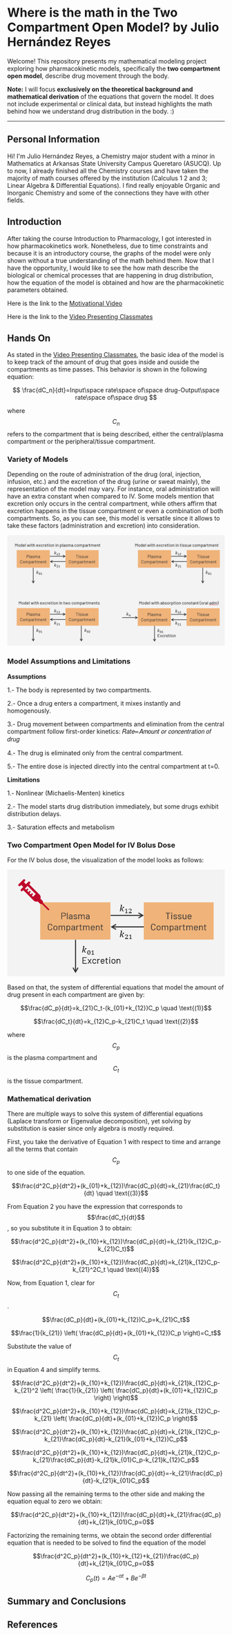 # Where is the math in the Two Compartment Open Model? by Julio Hernández Reyes

Welcome! This repository presents my mathematical modeling project exploring how pharmacokinetic models, specifically the **two compartment open model**, describe drug movement through the body.

**Note:** I will focus **exclusively on the theoretical background and mathematical derivation** of the equations that govern the model. It does not include experimental or clinical data, but instead highlights the math behind how we understand drug distribution in the body. :)

---

## Personal Information

Hi! I'm Julio Hernández Reyes, a Chemistry major student with a minor in Mathematics at Arkansas State University Campus Queretaro (ASUCQ). Up to now, I already finished all the Chemistry courses and have taken the majority of math courses offered by the institution (Calculus 1 2 and 3; Linear Algebra & Differential Equations). I find really enjoyable Organic and Inorganic Chemistry and some of the connections they have with other fields. 

## Introduction

After taking the course Introduction to Pharmacology, I got interested in how pharmacokinetics work. Nonetheless, due to time constraints and because it is an introductory course, the graphs of the model were only shown without a true understanding of the math behind them. Now that I have the opportunity, I would like to see the how math describe the biological or chemical processes that are happening in drug distribution, how the equation of the model is obtained and how are the pharmacokinetic parameters obtained.

Here is the link to the [Motivational Video](https://www.youtube.com/watch?v=WnimfMnryds)

Here is the link to the [Video Presenting Classmates]()

## Hands On

As stated in the [Video Presenting Classmates](), the basic idea of the model is to keep track of the amount of drug that goes inside and ouside the compartments as time passes. This behavior is shown in the following equation:

$$
\frac{dC_n}{dt}=Input\space rate\space of\space drug-Output\space rate\space of\space drug
$$

where $$C_n$$ refers to the compartment that is being described, either the central/plasma compartment or the peripheral/tissue compartment.

### Variety of Models

Depending on the route of administration of the drug (oral, injection, infusion, etc.) and the excretion of the drug (urine or sweat mainly), the representation of the model may vary. For instance, oral administration will have an extra constant when compared to IV. Some models mention that excretion only occurs in the central compartment, while others affirm that excretion happens in the tissue compartment or  even a combination of both compartments. So, as you can see, this model is versatile since it allows to take these factors (administration and excretion) into consideration.

![](Models.png)

### Model Assumptions and Limitations

**Assumptions**

1.- The body is represented by two compartments.

2.- Once a drug enters a compartment, it mixes instantly and homogenously.

3.- Drug movement between compartments and elimination from the central compartment follow first-order kinetics: 𝑅𝑎𝑡𝑒∝𝐴𝑚𝑜𝑢𝑛𝑡 𝑜𝑟 𝑐𝑜𝑛𝑐𝑒𝑛𝑡𝑟𝑎𝑡𝑖𝑜𝑛 𝑜𝑓 𝑑𝑟𝑢𝑔

4.- The drug is eliminated only from the central compartment.

5.- The entire dose is injected directly into the central compartment at t=0.

**Limitations**

1.- Nonlinear (Michaelis-Menten) kinetics

2.- The model starts drug distribution immediately, but some drugs exhibit distribution delays.

3.- Saturation effects and metabolism

### Two Compartment Open Model for IV Bolus Dose

For the IV bolus dose, the visualization of the model looks as follows:

![](IV_2CM.png)

Based on that, the system of differential equations that model the amount of drug present in each compartment are given by:

$$\frac{dC_p}{dt}=k_{21}C_t-(k_{01}+k_{12})C_p \quad \text{(1)}$$

$$\frac{dC_t}{dt}=k_{12}C_p-k_{21}C_t \quad \text{(2)}$$

where $$C_p$$ is the plasma compartment and $$C_t$$ is the tissue compartment.

### Mathematical derivation

There are multiple ways to solve this system of differential equations (Laplace transform or Eigenvalue decomposition), yet solving by substitution is easier since only algebra is mostly required.

First, you take the derivative of Equation 1 with respect to time and arrange all the terms that contain $$C_p$$ to one side of the equation.

$$\frac{d^2C_p}{dt^2}+(k_{01}+k_{12})\frac{dC_p}{dt}=k_{21}\frac{dC_t}{dt} \quad \text{(3)}$$

From Equation 2 you have the expression that corresponds to $$\frac{dC_t}{dt}$$, so you substitute it in Equation 3 to obtain:

$$\frac{d^2C_p}{dt^2}+(k_{10}+k_{12})\frac{dC_p}{dt}=k_{21}(k_{12}C_p-k_{21}C_t)$$

$$\frac{d^2C_p}{dt^2}+(k_{10}+k_{12})\frac{dC_p}{dt}=k_{21}k_{12}C_p-k_{21}^2C_t \quad \text{(4)}$$

Now, from Equation 1, clear for $$C_t$$. 

$$\frac{dC_p}{dt}+(k_{01}+k_{12})C_p=k_{21}C_t$$

$$\frac{1}{k_{21}} \left( \frac{dC_p}{dt}+(k_{01}+k_{12})C_p \right)=C_t$$ 

Substitute the value of $$C_t$$ in Equation 4 and simplify terms.

$$\frac{d^2C_p}{dt^2}+(k_{10}+k_{12})\frac{dC_p}{dt}=k_{21}k_{12}C_p-k_{21}^2 \left( \frac{1}{k_{21}} \left( \frac{dC_p}{dt}+(k_{01}+k_{12})C_p \right) \right)$$

$$\frac{d^2C_p}{dt^2}+(k_{10}+k_{12})\frac{dC_p}{dt}=k_{21}k_{12}C_p-k_{21} \left( \frac{dC_p}{dt}+(k_{01}+k_{12})C_p \right)$$

$$\frac{d^2C_p}{dt^2}+(k_{10}+k_{12})\frac{dC_p}{dt}=k_{21}k_{12}C_p-k_{21}\frac{dC_p}{dt}-k_{21}(k_{01}+k_{12})C_p$$

$$\frac{d^2C_p}{dt^2}+(k_{10}+k_{12})\frac{dC_p}{dt}=k_{21}k_{12}C_p-k_{21}\frac{dC_p}{dt}-k_{21}k_{01}C_p-k_{21}k_{12}C_p$$

$$\frac{d^2C_p}{dt^2}+(k_{10}+k_{12})\frac{dC_p}{dt}=-k_{21}\frac{dC_p}{dt}-k_{21}k_{01}C_p$$

Now passing all the remaining terms to the other side and making the equation equal to zero we obtain:

$$\frac{d^2C_p}{dt^2}+(k_{10}+k_{12})\frac{dC_p}{dt}+k_{21}\frac{dC_p}{dt}+k_{21}k_{01}C_p=0$$

Factorizing the remaining terms, we obtain the second order differential equation that is needed to be solved to find the equation of the model

$$\frac{d^2C_p}{dt^2}+(k_{10}+k_{12}+k_{21})\frac{dC_p}{dt}+k_{21}k_{01}C_p=0$$

$$C_p(t)=Ae^{-\alpha t}+Be^{-\beta t}$$

## Summary and Conclusions

## References
